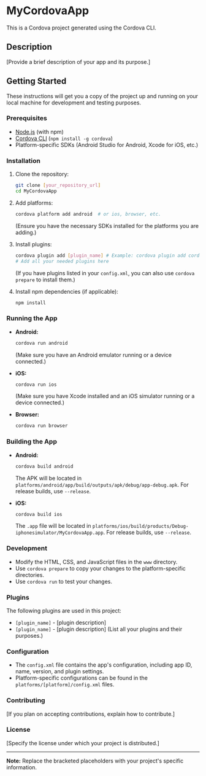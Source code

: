 # MyCordovaApp

This is a Cordova project generated using the Cordova CLI.

## Description

[Provide a brief description of your app and its purpose.]

## Getting Started

These instructions will get you a copy of the project up and running on your local machine for development and testing purposes.

### Prerequisites

* [Node.js](https://nodejs.org/) (with npm)
* [Cordova CLI](https://cordova.apache.org/docs/en/latest/guide/cli/index.html) (`npm install -g cordova`)
* Platform-specific SDKs (Android Studio for Android, Xcode for iOS, etc.)

### Installation

1.  Clone the repository:

    ```bash
    git clone [your_repository_url]
    cd MyCordovaApp
    ```

2.  Add platforms:

    ```bash
    cordova platform add android  # or ios, browser, etc.
    ```

    (Ensure you have the necessary SDKs installed for the platforms you are adding.)

3.  Install plugins:

    ```bash
    cordova plugin add [plugin_name] # Example: cordova plugin add cordova-plugin-camera
    # Add all your needed plugins here
    ```
    (If you have plugins listed in your `config.xml`, you can also use `cordova prepare` to install them.)

4.  Install npm dependencies (if applicable):
    ```bash
    npm install
    ```

### Running the App

* **Android:**

    ```bash
    cordova run android
    ```

    (Make sure you have an Android emulator running or a device connected.)

* **iOS:**

    ```bash
    cordova run ios
    ```

    (Make sure you have Xcode installed and an iOS simulator running or a device connected.)

* **Browser:**

    ```bash
    cordova run browser
    ```

### Building the App

* **Android:**

    ```bash
    cordova build android
    ```

    The APK will be located in `platforms/android/app/build/outputs/apk/debug/app-debug.apk`. For release builds, use `--release`.

* **iOS:**

    ```bash
    cordova build ios
    ```

    The `.app` file will be located in `platforms/ios/build/products/Debug-iphonesimulator/MyCordovaApp.app`. For release builds, use `--release`.

### Development

* Modify the HTML, CSS, and JavaScript files in the `www` directory.
* Use `cordova prepare` to copy your changes to the platform-specific directories.
* Use `cordova run` to test your changes.

### Plugins

The following plugins are used in this project:

* `[plugin_name]` - [plugin description]
* `[plugin_name]` - [plugin description]
    (List all your plugins and their purposes.)

### Configuration

* The `config.xml` file contains the app's configuration, including app ID, name, version, and plugin settings.
* Platform-specific configurations can be found in the `platforms/[platform]/config.xml` files.

### Contributing

[If you plan on accepting contributions, explain how to contribute.]

### License

[Specify the license under which your project is distributed.]

---

**Note:** Replace the bracketed placeholders with your project's specific information.